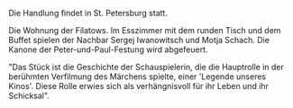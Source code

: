 <p>Die Handlung findet in St. Petersburg statt.</p>
<p>Die Wohnung der Filatows. Im Esszimmer mit dem runden Tisch und dem Buffet spielen der Nachbar Sergej Iwanowitsch und Motja Schach. Die Kanone der Peter-und-Paul-Festung wird abgefeuert.</p>
<p>"Das Stück ist die Geschichte der Schauspielerin, die die Hauptrolle in der berühmten Verfilmung des Märchens spielte, einer 'Legende unseres Kinos'. Diese Rolle erwies sich als verhängnisvoll für ihr Leben und ihr Schicksal".</p>
